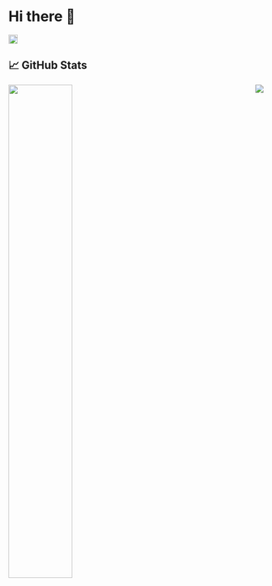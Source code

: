 # Hi there 👋

<!-- I'm a data scientist -->

<a href="https://www.linkedin.com/in/ulysse-guyet/">
  <img align="left" alt="Ulysse's Linkedin" width="18px" src="https://raw.githubusercontent.com/peterthehan/peterthehan/master/assets/linkedin.svg" />
</a>

<br/>

## 📈 GitHub Stats

<a href="https://github.com/uguyet">
  <img align="left" src="https://github-readme-stats.vercel.app/api?username=uguyet&hide=contribs,prs&show_icons=true&theme=omni" width="50%"/>
</a>
<a href="https://github.com/uguyet">
  <img align="right" src="https://github-readme-stats.vercel.app/api/top-langs/?username=uguyet&hide=TeX&layout=compact&theme=omni" />
</a>

<br>
